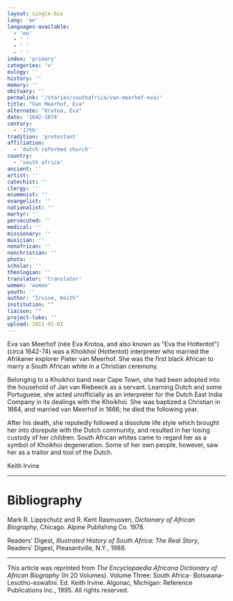 ```yaml
---
layout: single-bio
lang: 'en'
languages-available:
  - 'en'
  - ' '
  - ' '
  - ' '
index: 'primary'
categories: 'v'
eulogy: ''
history: ''
memory: ''
obituary: ''
permalink: '/stories/southafrica/van-meerhof-eva/'
title: "Van Meerhof, Eva"
alternate: "Krotoa, Eva"
date: '1642-1674'
century:
  - '17th'
tradition: 'protestant'
affiliation:
  - 'dutch reformed church'
country:
  - 'south africa'
ancient: ''
artist: ''
catechist: ''
clergy: ''
ecumenist: ''
evangelist: ''
nationalist: ''
martyr: ''
persecuted: ''
medical: ''
missionary: ''
musician: ''
nonafrican: ''
nonchristian: ''
photo: ''
scholar: ''
theologian: ''
translator: 'translator'
women: 'women'
youth: ''
author: "Irvine, Keith"
institution: ""
liaison: ""
project-luke: ''
upload: 2011-01-01
---
```




Eva van Meerhof (née Eva Krotoa, and also known as "Eva the Hottentot") (circa 1642-74) was a Khoikhoi (Hottentot) interpreter who married the Afrikaner explorer Pieter van Meerhof. She was the first black African to marry a South African white in a Christian ceremony.

Belonging to a Khoikhoi band near Cape Town, she had been adopted into the household of Jan van Riebeeck as a servant. Learning Dutch and some Portuguese, she acted unofficially as an interpreter for the Dutch East India Company in its dealings with the Khoikhoi. She was baptized a Christian in 1664, and married van Meerhof in 1666; he died the following year.

After his death, she reputedly followed a dissolute life style which brought her into disrepute with the Dutch community, and resulted in her losing custody of her children. South African whites came to regard her as a symbol of Khoikhoi degeneration. Some of her own people, however, saw her as a traitor and tool of the Dutch.

Keith Irvine

---

# Bibliography

Mark R. Lippschutz and R. Kent Rasmussen, *Dictionary of African Biography*, Chicago. Alpine Publishing Co. 1978.

Readers' Digest, *Illustrated History of South Africa: The Real Story*, Readers' Digest, Pleasantville, N.Y., 1988.

---

This article was reprinted from *The Encyclopaedia Africana Dictionary of African Biography* (In 20 Volumes). Volume Three: South Africa- Botswana-Lesotho-eswatini. Ed. Keith Irvine. Algonac, Michigan: Reference Publications Inc., 1995.  All rights reserved.
